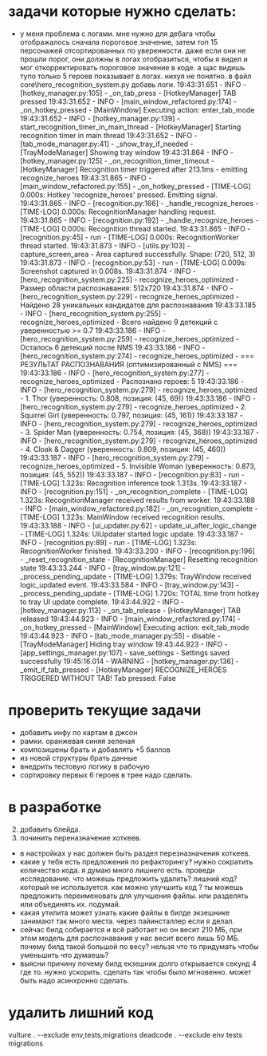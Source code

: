 

# задачи которые нужно сделать:





- у меня проблема с логами. мне нужно для дебага чтобы отображалось сначала пороговое значение, затем топ 15 персонажей отсортированных по уверенности. даже если они не прошли порог, они должны в логах отобразиться, чтобы я видел и мог откорректировать пороговое значение в коде. а щас видишь тупо только 5 героев показывает в логах. нихуя не понятно. в файл core\hero_recognition_system.py добавь логи.
19:43:31.651 - INFO - [hotkey_manager.py:105] - _on_tab_press - [HotkeyManager] TAB pressed
19:43:31.652 - INFO - [main_window_refactored.py:174] - _on_hotkey_pressed - [MainWindow] Executing action: enter_tab_mode
19:43:31.652 - INFO - [hotkey_manager.py:139] - start_recognition_timer_in_main_thread - [HotkeyManager] Starting recognition timer in main thread
19:43:31.652 - INFO - [tab_mode_manager.py:41] - _show_tray_if_needed - [TrayModeManager] Showing tray window
19:43:31.864 - INFO - [hotkey_manager.py:125] - _on_recognition_timer_timeout - [HotkeyManager] Recognition timer triggered after 213.1ms - emitting recognize_heroes
19:43:31.865 - INFO - [main_window_refactored.py:155] - _on_hotkey_pressed - [TIME-LOG] 0.000s: Hotkey 'recognize_heroes' pressed. Emitting signal.
19:43:31.865 - INFO - [recognition.py:166] - _handle_recognize_heroes - [TIME-LOG] 0.000s: RecognitionManager handling request.
19:43:31.865 - INFO - [recognition.py:192] - _handle_recognize_heroes - [TIME-LOG] 0.000s: Recognition thread started.
19:43:31.865 - INFO - [recognition.py:45] - run - [TIME-LOG] 0.000s: RecognitionWorker thread started.
19:43:31.873 - INFO - [utils.py:103] - capture_screen_area - Area captured successfully. Shape: (720, 512, 3)
19:43:31.873 - INFO - [recognition.py:53] - run - [TIME-LOG] 0.009s: Screenshot captured in 0.008s.
19:43:31.874 - INFO - [hero_recognition_system.py:225] - recognize_heroes_optimized - Размер области распознавания: 512x720
19:43:31.874 - INFO - [hero_recognition_system.py:229] - recognize_heroes_optimized - Найдено 28 уникальных кандидатов для распознавания
19:43:33.185 - INFO - [hero_recognition_system.py:255] - recognize_heroes_optimized - Всего найдено 9 детекций с уверенностью >= 0.7
19:43:33.186 - INFO - [hero_recognition_system.py:259] - recognize_heroes_optimized - Осталось 6 детекций после NMS
19:43:33.186 - INFO - [hero_recognition_system.py:274] - recognize_heroes_optimized - 
=== РЕЗУЛЬТАТ РАСПОЗНАВАНИЯ (оптимизированный с NMS) ===
19:43:33.186 - INFO - [hero_recognition_system.py:277] - recognize_heroes_optimized - Распознано героев: 5
19:43:33.186 - INFO - [hero_recognition_system.py:279] - recognize_heroes_optimized -   1. Thor (уверенность: 0.808, позиция: (45, 69))
19:43:33.186 - INFO - [hero_recognition_system.py:279] - recognize_heroes_optimized -   2. Squirrel Girl (уверенность: 0.797, позиция: (45, 161))
19:43:33.187 - INFO - [hero_recognition_system.py:279] - recognize_heroes_optimized -   3. Spider Man (уверенность: 0.754, позиция: (45, 368))
19:43:33.187 - INFO - [hero_recognition_system.py:279] - recognize_heroes_optimized -   4. Cloak & Dagger (уверенность: 0.809, позиция: (45, 460))
19:43:33.187 - INFO - [hero_recognition_system.py:279] - recognize_heroes_optimized -   5. Invisible Woman (уверенность: 0.873, позиция: (45, 552))
19:43:33.187 - INFO - [recognition.py:83] - run - [TIME-LOG] 1.323s: Recognition inference took 1.313s.
19:43:33.187 - INFO - [recognition.py:151] - _on_recognition_complete - [TIME-LOG] 1.323s: RecognitionManager received results from worker.
19:43:33.188 - INFO - [main_window_refactored.py:182] - _on_recognition_complete - [TIME-LOG] 1.323s: MainWindow received recognition results.
19:43:33.188 - INFO - [ui_updater.py:62] - update_ui_after_logic_change - [TIME-LOG] 1.324s: UiUpdater started logic update.
19:43:33.187 - INFO - [recognition.py:89] - run - [TIME-LOG] 1.323s: RecognitionWorker finished.
19:43:33.200 - INFO - [recognition.py:196] - _reset_recognition_state - [RecognitionManager] Resetting recognition state
19:43:33.244 - INFO - [tray_window.py:121] - _process_pending_update - [TIME-LOG] 1.379s: TrayWindow received logic_updated event.
19:43:33.584 - INFO - [tray_window.py:143] - _process_pending_update - [TIME-LOG] 1.720s: TOTAL time from hotkey to tray UI update complete.
19:43:44.922 - INFO - [hotkey_manager.py:113] - _on_tab_release - [HotkeyManager] TAB released
19:43:44.923 - INFO - [main_window_refactored.py:174] - _on_hotkey_pressed - [MainWindow] Executing action: exit_tab_mode
19:43:44.923 - INFO - [tab_mode_manager.py:55] - disable - [TrayModeManager] Hiding tray window
19:43:44.923 - INFO - [app_settings_manager.py:107] - save_settings - Settings saved successfully
19:45:16.014 - WARNING - [hotkey_manager.py:136] - _emit_if_tab_pressed - [HotkeyManager] RECOGNIZE_HEROES TRIGGERED WITHOUT TAB! Tab pressed: False








# проверить текущие задачи
- добавить инфу по картам в джсон
- рамки. оранжевая синяя зеленая
- композишены брать и добавлять +5 баллов
- из новой структуры брать данные
- внедрить тестовую логику в рабочую
- сортировку первых 6 героев в трее надо сделать.





# в разработке
2. добавить блейда. 
7. починить переназначение хоткеев.
- в настройках у нас должен быть раздел перезназначения хоткеев.
- какие у тебя есть предложения по рефакторингу? нужно сократить количество кода. я думаю много лишнего есть. проведи исследование. что можешь предложить удалить? лишний код? который не используется. как можно улучшить код ? ты можешь предложить переименовать для улучшения файлы. или разделять или объединять их. подумай. 
- какая утилита может узнать какие файлы в билде экзешнике занимают так много места. через пайинсталлер если я делал.
- сейчас билд собирается и всё работает но он весит 210 МБ, при этом модель для распознавания у нас весит всего лишь 50 МБ. почему билд такой большой по весу? нельзя что то придумать чтобы уменьшить что думаешь?
- выясни причину почему билд екзешник долго открывается секунд 4 где то. нужно ускорить. сделать так чтобы было мгновенно. может быть надо асинхронно сделать.

# удалить лишний код
vulture . --exclude env,tests,migrations
deadcode . --exclude env tests migrations

